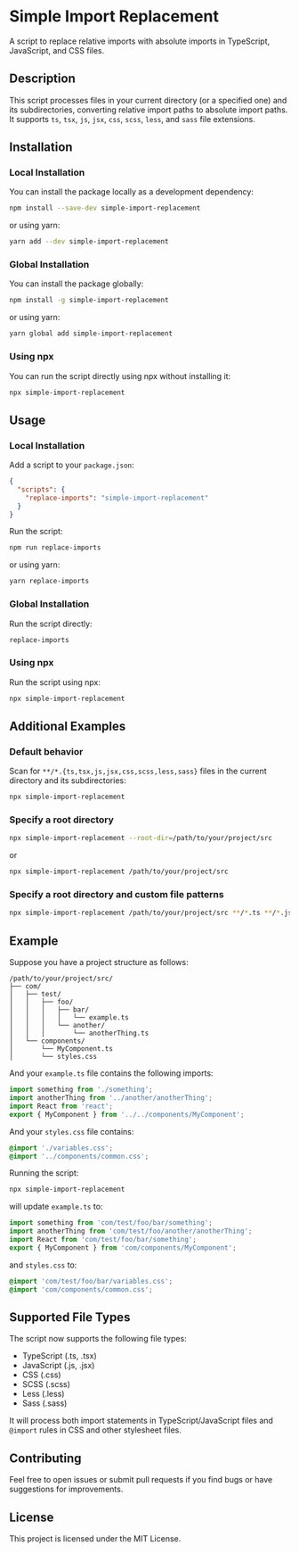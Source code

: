 
# Simple Import Replacement

A script to replace relative imports with absolute imports in TypeScript, JavaScript, and CSS files.

## Description

This script processes files in your current directory (or a specified one) and its subdirectories, converting relative import paths to absolute import paths. It supports `ts`, `tsx`, `js`, `jsx`, `css`, `scss`, `less`, and `sass` file extensions.

## Installation

### Local Installation

You can install the package locally as a development dependency:

```bash
npm install --save-dev simple-import-replacement
```

or using yarn:

```bash
yarn add --dev simple-import-replacement
```

### Global Installation

You can install the package globally:

```bash
npm install -g simple-import-replacement
```

or using yarn:

```bash
yarn global add simple-import-replacement
```

### Using npx

You can run the script directly using npx without installing it:

```bash
npx simple-import-replacement
```

## Usage

### Local Installation

Add a script to your `package.json`:

```json
{
  "scripts": {
    "replace-imports": "simple-import-replacement"
  }
}
```

Run the script:

```bash
npm run replace-imports
```

or using yarn:

```bash
yarn replace-imports
```

### Global Installation

Run the script directly:

```bash
replace-imports
```

### Using npx

Run the script using npx:

```bash
npx simple-import-replacement
```

## Additional Examples

### Default behavior

Scan for `**/*.{ts,tsx,js,jsx,css,scss,less,sass}` files in the current directory and its subdirectories:

```bash
npx simple-import-replacement
```

### Specify a root directory

```bash
npx simple-import-replacement --root-dir=/path/to/your/project/src
```

or

```bash
npx simple-import-replacement /path/to/your/project/src
```

### Specify a root directory and custom file patterns

```bash
npx simple-import-replacement /path/to/your/project/src **/*.ts **/*.js **/*.css
```

## Example

Suppose you have a project structure as follows:

```
/path/to/your/project/src/
├── com/
│   ├── test/
│   │   ├── foo/
│   │   │   ├── bar/
│   │   │   │   └── example.ts
│   │   │   └── another/
│   │   │       └── anotherThing.ts
│   └── components/
│       └── MyComponent.ts
│       └── styles.css
```

And your `example.ts` file contains the following imports:

```javascript
import something from './something';
import anotherThing from '../another/anotherThing';
import React from 'react';
export { MyComponent } from '../../components/MyComponent';
```

And your `styles.css` file contains:

```css
@import './variables.css';
@import '../components/common.css';
```

Running the script:

```bash
npx simple-import-replacement
```

will update `example.ts` to:

```javascript
import something from 'com/test/foo/bar/something';
import anotherThing from 'com/test/foo/another/anotherThing';
import React from 'com/test/foo/bar/something';
export { MyComponent } from 'com/components/MyComponent';
```

and `styles.css` to:

```css
@import 'com/test/foo/bar/variables.css';
@import 'com/components/common.css';
```

## Supported File Types

The script now supports the following file types:

- TypeScript (.ts, .tsx)
- JavaScript (.js, .jsx)
- CSS (.css)
- SCSS (.scss)
- Less (.less)
- Sass (.sass)

It will process both import statements in TypeScript/JavaScript files and `@import` rules in CSS and other stylesheet files.

## Contributing

Feel free to open issues or submit pull requests if you find bugs or have suggestions for improvements.

## License

This project is licensed under the MIT License.
